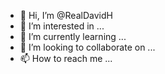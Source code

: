- 👋 Hi, I’m @RealDavidH
- 👀 I’m interested in ...
- 🌱 I’m currently learning ...
- 💞️ I’m looking to collaborate on ...
- 📫 How to reach me ...

<!---
RealDavidH/RealDavidH is a ✨ special ✨ repository because its `README.md` (this file) appears on your GitHub profile.
You can click the Preview link to take a look at your changes.
--->
